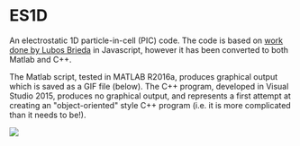 # ES1D

An electrostatic 1D particle-in-cell (PIC) code. The code is based on [work done by Lubos Brieda](https://www.particleincell.com/2015/two-stream-instability/) in Javascript, however it has been converted to both Matlab and C++. 

The Matlab script, tested in MATLAB R2016a, produces graphical output which is saved as a GIF file (below). The C++ program, developed in Visual Studio 2015, produces no graphical output, and represents a first attempt at creating an "object-oriented" style C++ program (i.e. it is more complicated than it needs to be!).

![](https://github.com/RKalampattel/ES1D/blob/master/ES1D.png)

